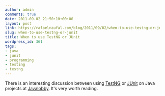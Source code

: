 ```yaml
---
author: admin
comments: true
date: 2011-09-02 21:50:10+00:00
layout: post
link: https://rafaelnaufal.com/blog/2011/09/02/when-to-use-testng-or-junit/
slug: when-to-use-testng-or-junit
title: When to use TestNG or JUnit
wordpress_id: 361
tags:
- java
- junit
- programming
- testing
- testng
---
```


There is an interesting discussion between using [TestNG](http://testng.org/doc/index.html) or [JUnit](http://www.junit.org/) on Java projects at [Javalobby](http://java.dzone.com/articles/testng-or-junit?utm_source=feedburner&utm_medium=feed&utm_campaign=Feed%3A+javalobby%2Ffrontpage+%28Javalobby+%2F+Java+Zone%29&utm_content=Google+Reader). It's very worth reading.
